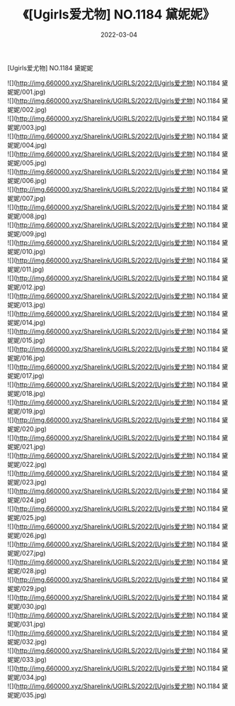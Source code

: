 ﻿---
layout: post
title:  《[Ugirls爱尤物] NO.1184 黛妮妮》
date:   2022-03-04
img: http://img.660000.xyz/Sharelink/UGIRLS/2022/[Ugirls爱尤物] NO.1184 黛妮妮/000.jpg
categories: [美女, 清纯, 唯美]
---

[Ugirls爱尤物] NO.1184 黛妮妮

 ![](http://img.660000.xyz/Sharelink/UGIRLS/2022/[Ugirls爱尤物] NO.1184 黛妮妮/001.jpg) <br>![](http://img.660000.xyz/Sharelink/UGIRLS/2022/[Ugirls爱尤物] NO.1184 黛妮妮/002.jpg) <br>![](http://img.660000.xyz/Sharelink/UGIRLS/2022/[Ugirls爱尤物] NO.1184 黛妮妮/003.jpg) <br>![](http://img.660000.xyz/Sharelink/UGIRLS/2022/[Ugirls爱尤物] NO.1184 黛妮妮/004.jpg) <br>![](http://img.660000.xyz/Sharelink/UGIRLS/2022/[Ugirls爱尤物] NO.1184 黛妮妮/005.jpg) <br>![](http://img.660000.xyz/Sharelink/UGIRLS/2022/[Ugirls爱尤物] NO.1184 黛妮妮/006.jpg) <br>![](http://img.660000.xyz/Sharelink/UGIRLS/2022/[Ugirls爱尤物] NO.1184 黛妮妮/007.jpg) <br>![](http://img.660000.xyz/Sharelink/UGIRLS/2022/[Ugirls爱尤物] NO.1184 黛妮妮/008.jpg) <br>![](http://img.660000.xyz/Sharelink/UGIRLS/2022/[Ugirls爱尤物] NO.1184 黛妮妮/009.jpg) <br>![](http://img.660000.xyz/Sharelink/UGIRLS/2022/[Ugirls爱尤物] NO.1184 黛妮妮/010.jpg) <br>![](http://img.660000.xyz/Sharelink/UGIRLS/2022/[Ugirls爱尤物] NO.1184 黛妮妮/011.jpg) <br>![](http://img.660000.xyz/Sharelink/UGIRLS/2022/[Ugirls爱尤物] NO.1184 黛妮妮/012.jpg) <br>![](http://img.660000.xyz/Sharelink/UGIRLS/2022/[Ugirls爱尤物] NO.1184 黛妮妮/013.jpg) <br>![](http://img.660000.xyz/Sharelink/UGIRLS/2022/[Ugirls爱尤物] NO.1184 黛妮妮/014.jpg) <br>![](http://img.660000.xyz/Sharelink/UGIRLS/2022/[Ugirls爱尤物] NO.1184 黛妮妮/015.jpg) <br>![](http://img.660000.xyz/Sharelink/UGIRLS/2022/[Ugirls爱尤物] NO.1184 黛妮妮/016.jpg) <br>![](http://img.660000.xyz/Sharelink/UGIRLS/2022/[Ugirls爱尤物] NO.1184 黛妮妮/017.jpg) <br>![](http://img.660000.xyz/Sharelink/UGIRLS/2022/[Ugirls爱尤物] NO.1184 黛妮妮/018.jpg) <br>![](http://img.660000.xyz/Sharelink/UGIRLS/2022/[Ugirls爱尤物] NO.1184 黛妮妮/019.jpg) <br>![](http://img.660000.xyz/Sharelink/UGIRLS/2022/[Ugirls爱尤物] NO.1184 黛妮妮/020.jpg) <br>![](http://img.660000.xyz/Sharelink/UGIRLS/2022/[Ugirls爱尤物] NO.1184 黛妮妮/021.jpg) <br>![](http://img.660000.xyz/Sharelink/UGIRLS/2022/[Ugirls爱尤物] NO.1184 黛妮妮/022.jpg) <br>![](http://img.660000.xyz/Sharelink/UGIRLS/2022/[Ugirls爱尤物] NO.1184 黛妮妮/023.jpg) <br>![](http://img.660000.xyz/Sharelink/UGIRLS/2022/[Ugirls爱尤物] NO.1184 黛妮妮/024.jpg) <br>![](http://img.660000.xyz/Sharelink/UGIRLS/2022/[Ugirls爱尤物] NO.1184 黛妮妮/025.jpg) <br>![](http://img.660000.xyz/Sharelink/UGIRLS/2022/[Ugirls爱尤物] NO.1184 黛妮妮/026.jpg) <br>![](http://img.660000.xyz/Sharelink/UGIRLS/2022/[Ugirls爱尤物] NO.1184 黛妮妮/027.jpg) <br>![](http://img.660000.xyz/Sharelink/UGIRLS/2022/[Ugirls爱尤物] NO.1184 黛妮妮/028.jpg) <br>![](http://img.660000.xyz/Sharelink/UGIRLS/2022/[Ugirls爱尤物] NO.1184 黛妮妮/029.jpg) <br>![](http://img.660000.xyz/Sharelink/UGIRLS/2022/[Ugirls爱尤物] NO.1184 黛妮妮/030.jpg) <br>![](http://img.660000.xyz/Sharelink/UGIRLS/2022/[Ugirls爱尤物] NO.1184 黛妮妮/031.jpg) <br>![](http://img.660000.xyz/Sharelink/UGIRLS/2022/[Ugirls爱尤物] NO.1184 黛妮妮/032.jpg) <br>![](http://img.660000.xyz/Sharelink/UGIRLS/2022/[Ugirls爱尤物] NO.1184 黛妮妮/033.jpg) <br>![](http://img.660000.xyz/Sharelink/UGIRLS/2022/[Ugirls爱尤物] NO.1184 黛妮妮/034.jpg) <br>![](http://img.660000.xyz/Sharelink/UGIRLS/2022/[Ugirls爱尤物] NO.1184 黛妮妮/035.jpg) <br>